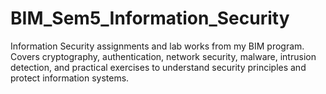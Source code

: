 # BIM_Sem5_Information_Security
Information Security assignments and lab works from my BIM program. Covers cryptography, authentication, network security, malware, intrusion detection, and practical exercises to understand security principles and protect information systems.
